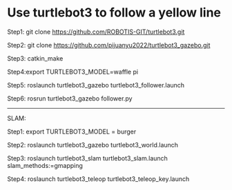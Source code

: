 # Use turtlebot3 to follow a yellow line

Step1: git clone https://github.com/ROBOTIS-GIT/turtlebot3.git

Step2: git clone https://github.com/pijuanyu2022/turtlebot3_gazebo.git

Step3: catkin_make

Step4:export TURTLEBOT3_MODEL=waffle pi

Step5: roslaunch turtlebot3_gazebo turtlebot3_follower.launch

Step6: rosrun turtlebot3_gazebo follower.py

---

SLAM:

Step1: export TURTLEBOT3_MODEL = burger

Step2: roslaunch turtlebot3_gazebo turtlebot3_world.launch

Step3: roslaunch turtlebot3_slam turtlebot3_slam.launch slam_methods:=gmapping

Step4: roslaunch turtlebot3_teleop turtlebot3_teleop_key.launch
